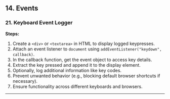 
## **14. Events**  

### **21. Keyboard Event Logger**  
**Steps:**  
1. Create a `<div>` or `<textarea>` in HTML to display logged keypresses.  
2. Attach an event listener to `document` using `addEventListener("keydown", callback)`.  
3. In the callback function, get the event object to access key details.  
4. Extract the key pressed and append it to the display element.  
5. Optionally, log additional information like key codes.  
6. Prevent unwanted behavior (e.g., blocking default browser shortcuts if necessary).  
7. Ensure functionality across different keyboards and browsers.  

---
